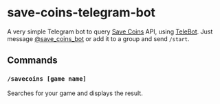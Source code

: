 # save-coins-telegram-bot
A very simple Telegram bot to query [Save Coins](https://save-coins.app) API, using [TeleBot](https://github.com/mullwar/telebot). Just message [@save_coins_bot](http://t.me/save_coins_bot) or add it to a group and send `/start`.

## Commands

### `/savecoins [game name]`

Searches for your game and displays the result.
